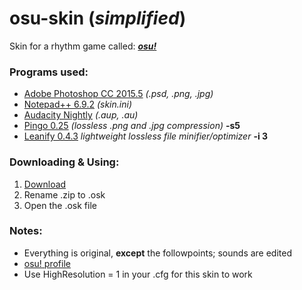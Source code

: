 # osu-skin (*simplified*)
Skin for a rhythm game called: [***osu!***](https://new.ppy.sh/forum)

### Programs used:
- [Adobe Photoshop CC 2015.5](http://www.adobe.com/ca/products/photoshop.html) *(.psd, .png, .jpg)*
- [Notepad++ 6.9.2](https://notepad-plus-plus.org/download/v6.9.2.html) *(skin.ini)*
- [Audacity Nightly](http://gaclrecords.org.uk/win-nightly/) *(.aup, .au)*
- [Pingo 0.25](http://css-ig.net/pingo) *(lossless .png and .jpg compression)* **-s5**
- [Leanify 0.4.3](https://ci.appveyor.com/project/JayXon/leanify) *lightweight lossless file minifier/optimizer* **-i 3**

### Downloading & Using:
1. [Download](https://github.com/Hextical/osu-skin/archive/master.zip)
2. Rename .zip to .osk
3. Open the .osk file

### Notes:
- Everything is original, **except** the followpoints; sounds are edited
- [osu! profile](https://new.ppy.sh/u/4329514#osu)
- Use HighResolution = 1 in your .cfg for this skin to work
